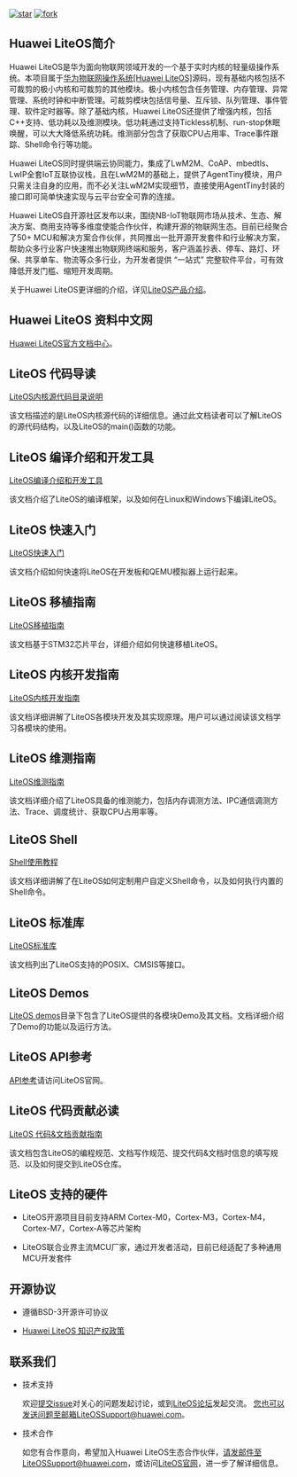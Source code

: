 [![star](https://gitee.com/LiteOS/LiteOS/badge/star.svg?theme=gvp)](https://gitee.com/LiteOS/LiteOS/stargazers)
[![fork](https://gitee.com/LiteOS/LiteOS/badge/fork.svg?theme=gvp)](https://gitee.com/LiteOS/LiteOS/members)

## Huawei LiteOS简介

Huawei LiteOS是华为面向物联网领域开发的一个基于实时内核的轻量级操作系统。本项目属于<a href="https://www.huaweicloud.com/product/liteos.html" target="_blank">华为物联网操作系统[Huawei LiteOS]</a>源码，现有基础内核包括不可裁剪的极小内核和可裁剪的其他模块。极小内核包含任务管理、内存管理、异常管理、系统时钟和中断管理。可裁剪模块包括信号量、互斥锁、队列管理、事件管理、软件定时器等。除了基础内核，Huawei LiteOS还提供了增强内核，包括C++支持、低功耗以及维测模块。低功耗通过支持Tickless机制、run-stop休眠唤醒，可以大大降低系统功耗。维测部分包含了获取CPU占用率、Trace事件跟踪、Shell命令行等功能。

Huawei LiteOS同时提供端云协同能力，集成了LwM2M、CoAP、mbedtls、LwIP全套IoT互联协议栈，且在LwM2M的基础上，提供了AgentTiny模块，用户只需关注自身的应用，而不必关注LwM2M实现细节，直接使用AgentTiny封装的接口即可简单快速实现与云平台安全可靠的连接。

Huawei LiteOS自开源社区发布以来，围绕NB-IoT物联网市场从技术、生态、解决方案、商用支持等多维度使能合作伙伴，构建开源的物联网生态。目前已经聚合了50+ MCU和解决方案合作伙伴，共同推出一批开源开发套件和行业解决方案，帮助众多行业客户快速推出物联网终端和服务，客户涵盖抄表、停车、路灯、环保、共享单车、物流等众多行业，为开发者提供 “一站式” 完整软件平台，可有效降低开发门槛、缩短开发周期。

关于Huawei LiteOS更详细的介绍，详见[LiteOS产品介绍](./doc/LiteOS_Introduction.md)。


## Huawei LiteOS 资料中文网

<a href="https://support.huaweicloud.com/LiteOS/index.html" target="_blank">Huawei LiteOS官方文档中心</a>。


## LiteOS 代码导读

[LiteOS内核源代码目录说明](./doc/LiteOS_Code_Info.md)

该文档描述的是LiteOS内核源代码的详细信息。通过此文档读者可以了解LiteOS的源代码结构，以及LiteOS的main()函数的功能。


## LiteOS 编译介绍和开发工具

[LiteOS编译介绍和开发工具](./doc/LiteOS_Build_and_IDE.md)

该文档介绍了LiteOS的编译框架，以及如何在Linux和Windows下编译LiteOS。


## LiteOS 快速入门

[LiteOS快速入门](./doc/LiteOS_Quick_Start.md)

该文档介绍如何快速将LiteOS在开发板和QEMU模拟器上运行起来。


## LiteOS 移植指南

[LiteOS移植指南](./doc/LiteOS_Porting_Guide.md)

该文档基于STM32芯片平台，详细介绍如何快速移植LiteOS。


## LiteOS 内核开发指南

[LiteOS内核开发指南](./doc/LiteOS_Kernel_Developer_Guide.md)

该文档详细讲解了LiteOS各模块开发及其实现原理。用户可以通过阅读该文档学习各模块的使用。


## LiteOS 维测指南

[LiteOS维测指南](./doc/LiteOS_Maintenance_Guide.md)

该文档详细介绍了LiteOS具备的维测能力，包括内存调测方法、IPC通信调测方法、Trace、调度统计、获取CPU占用率等。


## LiteOS Shell

[Shell使用教程](./shell/README_CN.md)

该文档详细讲解了在LiteOS如何定制用户自定义Shell命令，以及如何执行内置的Shell命令。


## LiteOS 标准库

[LiteOS标准库](./doc/LiteOS_Standard_Library.md)

该文档列出了LiteOS支持的POSIX、CMSIS等接口。


## LiteOS Demos

[LiteOS demos](./demos)目录下包含了LiteOS提供的各模块Demo及其文档。文档详细介绍了Demo的功能以及运行方法。

## LiteOS API参考

<a href="https://www.huawei.com/minisite/liteos/cn/api/index.html" target="_blank">API参考</a>请访问LiteOS官网。


## LiteOS 代码贡献必读

[LiteOS 代码&文档贡献指南](./doc/LiteOS_Contribute_Guide.md)

该文档包含LiteOS的编程规范、文档写作规范、提交代码&文档时信息的填写规范、以及如何提交到LiteOS仓库。


## LiteOS 支持的硬件

* LiteOS开源项目目前支持ARM Cortex-M0，Cortex-M3，Cortex-M4，Cortex-M7，Cortex-A等芯片架构

* LiteOS联合业界主流MCU厂家，通过开发者活动，目前已经适配了多种通用MCU开发套件


## 开源协议

* 遵循BSD-3开源许可协议

* [Huawei LiteOS 知识产权政策](./doc/LiteOS_Contribute_Guide.md#协议)


## 联系我们

* 技术支持

  欢迎<a href="https://gitee.com/LiteOS/LiteOS/issues" target="_blank">提交issue</a>对关心的问题发起讨论，或到<a href="https://bbs.huaweicloud.com/forum/forum-729-1.html" target="_blank">LiteOS论坛</a>发起交流。
  您也可以发送问题至邮箱LiteOSSupport@huawei.com。

* 技术合作

  如您有合作意向，希望加入Huawei LiteOS生态合作伙伴，请发邮件至LiteOSSupport@huawei.com，或访问<a href="http://www.huawei.com/liteos" target="_blank">LiteOS官网</a>，进一步了解详细信息。